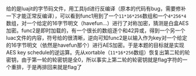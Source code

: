 给的是luajit的字节码文件，用工具ljd进行反编译（原本的代码有bug，需要修补一下才能正常反编译），可以看到func1用到了一个`11*16*256`数组和一个`4*256*4`数组，对一个给定的16字节明文（havefun...）进行了对称加密，猜测是白盒AES加密。func2是即时加载的，有一个很长的数组逐个和42异或，得到一个另一个luac文件的内容，符号给的很清晰，逆向可知func2是以输入作为key对一个给定的16字节明文（依然是havefun那个）进行AES加密。于是本题的目标就是实现AES key schedule的逆运算。先从xortable（`11*16*256`数组）恢复出第二轮的轮密钥，由于第一轮的轮密钥是全0，所以事实上第二轮的轮密钥就是flag字符的一个重排，于是再排回来就是flag了
